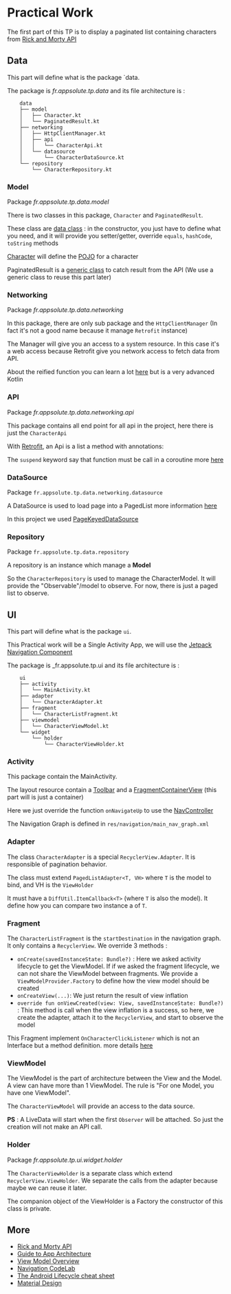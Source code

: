 # Practical Work

The first part of this TP is to display a paginated list containing characters from [Rick and Morty API](https://rickandmortyapi.com/documentation) 

## Data 

This part will define what is the package `data.

The package is _fr.appsolute.tp.data_ and its file architecture is : 

```text
    data
    ├── model
    │   ├── Character.kt
    │   └── PaginatedResult.kt
    ├── networking
    │   ├── HttpClientManager.kt
    │   ├── api
    │   │   └── CharacterApi.kt
    │   └── datasource
    │       └── CharacterDataSource.kt
    └── repository
        └── CharacterRepository.kt
```

### Model 

Package _fr.appsolute.tp.data.model_

There is two classes in this package, `Character` and `PaginatedResult`. 

These class are [data class](https://kotlinlang.org/docs/reference/data-classes.html#data-classes) :
in the constructor, you just have to define what you need, and it will provide 
you setter/getter, override `equals`, `hashCode`, `toString` methods

[Character](https://rickandmortyapi.com/documentation/#character-schema) will 
define the [POJO](https://en.wikipedia.org/wiki/Plain_old_Java_object)
for a character

PaginatedResult is a [generic class](https://kotlinlang.org/docs/reference/generics.html)
to catch result from the API (We use a generic class to reuse this part later)

### Networking

Package _fr.appsolute.tp.data.networking_

In this package, there are only sub package and the `HttpClientManager`
(In fact it's not a good name because it manage `Retrofit` instance)

The Manager will give you an access to a system resource.
In this case it's a web access because Retrofit give you network
access to fetch data from API. 

About the reified function you can learn a lot [here](https://kotlinlang.org/docs/reference/inline-functions.html#reified-type-parameters)
but is a very advanced Kotlin

### API

Package _fr.appsolute.tp.data.networking.api_

This package contains all end point for all api in the project,
here there is just the `CharacterApi`

With [Retrofit](https://square.github.io/retrofit/), an Api is a
list a method with annotations: 

The `suspend` keyword say that function must be call in a
coroutine more [here](https://kotlinlang.org/docs/reference/coroutines-overview.html)

### DataSource

Package `fr.appsolute.tp.data.networking.datasource`

A DataSource is used to load page into a PagedList more information
[here](https://developer.android.com/reference/androidx/paging/DataSource.html)

In this project we used [PageKeyedDataSource](https://developer.android.com/reference/androidx/paging/PageKeyedDataSource.html)

### Repository

Package `fr.appsolute.tp.data.repository`

A repository is an instance which manage a **Model**

So the `CharacterRepository` is used to manage the CharacterModel.
It will provide the "Observable"/model to observe. For now, there is 
just a paged list to observe. 

## UI

This part will define what is the package `ui`.

This Practical work will 
be a Single Activity App, we will use the [Jetpack Navigation Component](https://developer.android.com/guide/navigation)

The package is _fr.appsolute.tp.ui and its file architecture is : 

```text
    ui
    ├── activity
    │   └── MainActivity.kt
    ├── adapter
    │   └── CharacterAdapter.kt
    ├── fragment
    │   └── CharacterListFragment.kt
    ├── viewmodel
    │   └── CharacterViewModel.kt
    └── widget
        └── holder
            └── CharacterViewHolder.kt
```

### Activity

This package contain the MainActivity. 

The layout resource contain a [Toolbar](https://developer.android.com/reference/android/widget/Toolbar)
and a [FragmentContainerView](https://developer.android.com/reference/androidx/fragment/app/FragmentContainerView) (this part will is just a container)

Here we just override the function `onNavigateUp` to use the [NavController](https://developer.android.com/reference/androidx/navigation/NavController)

The Navigation Graph is defined in `res/navigation/main_nav_graph.xml`

### Adapter

The class `CharacterAdapter` is a special `RecyclerView.Adapter`. It is responsible of pagination behavior. 

The class must extend `PagedListAdapter<T, VH>` where `T` is the model to bind, and VH is the `ViewHolder`

It must have a `DiffUtil.ItemCallback<T>` (where `T` is also the model). It define how you can compare two instance a of `T`.

### Fragment

The `CharacterListFragment` is the `startDestination` in the navigation graph. It only contains a `RecyclerView`. We override 3 methods :  

- `onCreate(savedInstanceState: Bundle?)` : Here we asked activity lifecycle to get the ViewModel. If if we asked the fragment 
lifecycle, we can not share the ViewModel between fragments. We provide a `ViewModelProvider.Factory` to define how the view model 
should be created
- `onCreateView(...)`: We just return the result of view inflation
- `override fun onViewCreated(view: View, savedInstanceState: Bundle?)` : This method is call when the view inflation is a success,
so here, we create the adapter, attach it to the `RecyclerView`, and start to observe the model  

This Fragment implement `OnCharacterClickListener` which is not an Interface but a method definition. more details [here](https://kotlinlang.org/docs/reference/type-aliases.html)

### ViewModel

The ViewModel is the part of architecture between the View and the Model. A view can have more than 1 ViewModel.
The rule is "For one Model, you have one ViewModel".

The `CharacterViewModel` will provide an access to the data source. 

**PS** : A LiveData will start when the first `Observer` will be attached. So just the creation will not make an API call.
 
### Holder

Package _fr.appsolute.tp.ui.widget.holder_

The `CharacterViewHolder` is a separate class which extend `RecyclerView.ViewHolder`. We separate the calls from the adapter because maybe we can reuse it later.  

The companion object of the ViewHolder is a Factory the constructor of this class is private.  
 
## More

- [Rick and Morty API](https://rickandmortyapi.com/documentation)
- [Guide to App Architecture](https://developer.android.com/jetpack/docs/guide)
- [View Model Overview](https://developer.android.com/topic/libraries/architecture/viewmodel)
- [Navigation CodeLab](https://codelabs.developers.google.com/codelabs/android-navigation/index.html?index=..%2F..%2Findex#0)
- [The Android Lifecycle cheat sheet](https://medium.com/androiddevelopers/the-android-lifecycle-cheat-sheet-part-i-single-activities-e49fd3d202ab)
- [Material Design](https://material.io)